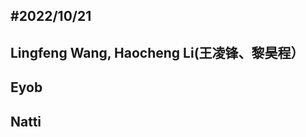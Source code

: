 #2022/10/21
----------------------
  ## Lingfeng Wang, Haocheng Li(王凌锋、黎昊程）
  
  ## Eyob
  
  ## Natti
